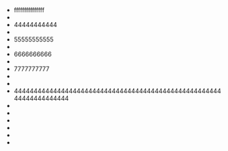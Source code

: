 - fffffffffffffff
- 
- 44444444444
- 
- 55555555555
- 
- 6666666666
- 
- 7777777777
- 
- 
- 4444444444444444444444444444444444444444444444444444444444444444444
- 
- 
- 
- 
- 
- 